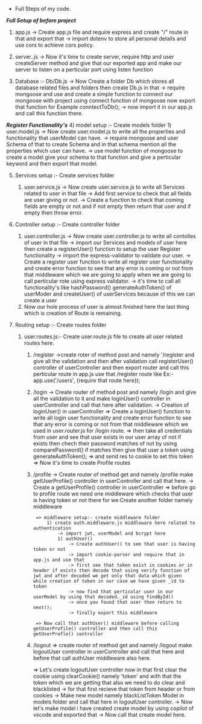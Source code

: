* Full Steps of my code.

*******Full Setup of before project*******
1) app.js
    -> Create app.js file and require express and create "/" route in that and export that
    -> import dotenv to store all personal details and use cors to achieve cors policy.
2) server..js
    -> Now it's time to create server, require http and user createServer method and give that our exported app and make our server to listen on a perticular port using listen function

3) Database :- Db/Db.js
    -> Now Create a folder Db which stores all database related files and folders then create Db.js in that
    -> require mongoose and use and create a simple function to connect our mongoose with project using connect function of mongoose now export that function for Example conntectToDb();
    -> now import it in our app.js and call this function there. 

*******Register Functionality's*******
4) model setup :- Create models folder
    1) user.model.js
       ->  Now create user.model.js to write all the properties and functionality that userModel can have.
       -> require mongoose and user Schema of that to create Schema and in that schema mention all the properties which user can have.
       -> use model function of mongoose to create a model give your schema to that function and give a perticular keyword and then export that model.

5)  Services setup :- Create services folder
    1) user.service.js
        -> Now create user.service.js to write all Services related to user in that file
        -> Add first service to check that all fields are user giving or not.
        -> Create a function to check that coming fields are empty or not and if not empty then return that user and if empty then throw error.

6) Controller setup :- Create controller folder
    1) user.controller.js
        -> Now create user.controller.js to write all contolles of user in that file
        -> import our Services and models of user here then create a registerUser() function to setup the user Register functionality
        -> import the express-validator to validate our user.
        -> Create a register user function to write all register user functionality and create error function to see that any error is coming or not from that middleware which we are going to apply when we are going to call perticular rote using express validator.
        -> it's time to call all functionality's like hashPassword() generateAuthToken() of userModer and createUser() of userServices because of this we can create a user
    2) Now our hole process of user is almost finished here the last thing which is creation of Route is remaining.

7) Routing setup :- Create routes folder
    1) user.routes.js:- Create user.route.js file to create all user related routes here.
        1) /register 
            ->create roter of method post and namely '/register and give all the validation and then after validation call registerUser() controller of userController and then export router and call this perticular route in app.js use that /register route like
            Ex:- app.use('/users', {require that route here});
        
        2) /login 
            -> Create router of method post and namely /login and give all the validation to it and make loginUser() controller in userController and call that here after validation.
            -> Creation of loginUser() in userController
                => Create a loginUser() function to write all login user functionality and create error function to see that any error is coming or not from that middleware which we used in user.router.js for /login route.
                => then take all credentials from user and see that user exists in our user array of not if exists then chech their password matches of not by using comparePassword() if matches then give that user a token using generateAuthToken();
                => and send res to cookie to set this token
                => Now it's time to create Profile routes
        
        3) /profile
            ->  Create router of method get and namely /profile make getUserProfile() controller in userController and call that here.
            -> Create a getUserProfile() controller in userController
                => before go to profile route we need one middleware which checks that user is having token or not there for we Create another folder namely middleware
                
                => middleware setup:- create middleware folder 
                    1) create auth.middleware.js middleware here related to authentication
                        -> import jwt, userModel and bcrypt here
                        1) authUser()
                            -> Create authUser() to see that user is having token or not
                            -> import cookie-parser and require that in app.js and use that 
                            -> first see that token exist in cookies or in header if exists then decode that using verify function of jwt and after decoded we get only that data which given while creation of token in our case we have given _id to token
                            -> now find that perticular user in our userModel by using that decoded._id using findById()
                            -> once you found that user then return to next();
                            -> finally export this middleware
                
                => Now call that authUser() middleware before calling getUserProfile() controller and then call this getUserProfle() controller

        4) /logout
           => create router of method get and namely /logout make logoutUser controller in userController and call that here
           and before that call authUser middleware also here.

           => Let's create logoutUser controller now in that first clear the cookie using clearCookie() namely 'token' and with that the token which we are getting that also we need to do clear and blacklisted 
                -> for that first recieve that token from header or from cookies 
                -> Make new model namely blackListToken Model in models folder and call that here in logoutUser controller.
                -> Now let's make model
                    i have created create model by using copilot of vscode and exported that 
                -> Now call that create model here.
                


                        




